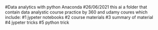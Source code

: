 #Data analytics with python  Anaconda 
#26/06/2021
this ai a folder that contain data analystic course practice by 360 and udamy coures
which include:
#1 jypeter notebooks
#2 course materials
#3 summary of material
#4 jypeter tricks
#5 python trick 
